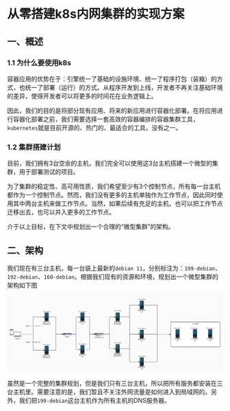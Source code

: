 # 从零搭建k8s内网集群的实现方案

## 一、概述

### 1.1 为什么要使用k8s

容器应用的优势在于：引擎统一了基础的设施环境、统一了程序打包（装箱）的方式，也统一了部署（运行）的方式。从程序开发到上线，开发者不再关注基础环境的差异，使得开发者可以将更多的时间花在业务逻辑上。

因此，我们的目的是将部分现有应用、将来的新应用进行容器化部署。在将应用进行容器化部署之前，我们需要选择一套高效的容器编排的容器集群工具，`kubernetes`就是目前开源的、热门的、最适合的工具，没有之一。

### 1.2 集群搭建计划

目前，我们拥有3台空余的主机，我们完全可以使用这3台主机搭建一个微型的集群，用于部署测试的项目。

为了集群的稳定性、高可用性质，我们希望至少有3个控制节点，所有每一台主机都作为一个控制节点。然而，我们没有更多的主机单独作为工作节点，因此同时使用其中两台主机来做工作节点。当然，如果后续有充足的主机，也可以把工作节点迁移出去，也可以并入更多的工作节点。

介于以上目标，在下文中规划出一个合理的“微型集群”的架构。

## 二、架构

我们现在有三台主机，每一台装上最新的`debian 11`，分别标注为：`199-debian`、`192-debian`、`160-debian`。根据我们现有的资源和环境，规划出一个微型集群的架构如下图

![readme](./img/readme.jpg)

虽然是一个完整的集群规划，但是我们只有三台主机，所以把所有服务都安装在三台主机里。需要注意的是，我们暂且不关注外网流量是如何进入到局域网的。另外，我们把`199-debian`这台主机作为所有主机的DNS服务器。
